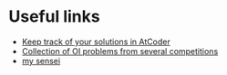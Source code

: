 # Useful links
- [Keep track of your solutions in AtCoder](https://kenkoooo.com/atcoder/#/table/)
- [Collection of OI problems from several competitions](https://oichecklist.pythonanywhere.com/)
- [my sensei](https://github.com/eduardo-vp/Competitive-Programming?fbclid=IwAR0vldsze5AQuLH0Iq3Siy7X-f-WABRz6zsydAhnUQB18OJXmtc9K9AszIg)
